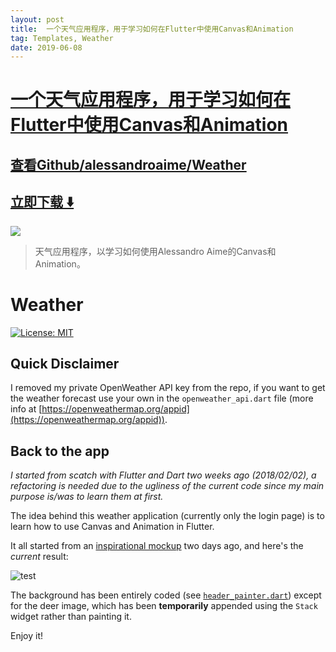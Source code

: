 ```yaml
---
layout: post
title:  一个天气应用程序，用于学习如何在Flutter中使用Canvas和Animation
tag: Templates, Weather
date: 2019-06-08
---
```


# [一个天气应用程序，用于学习如何在Flutter中使用Canvas和Animation ](http://github.com/alessandroaime/Weather) 



## [查看Github/alessandroaime/Weather](http://github.com/alessandroaime/Weather)
## [立即下载 ️⬇️ ](https://codeload.github.com/alessandroaime/Weather/zip/master) 


 
![](https://flutterawesome.com/content/images/2018/10/Weather.jpg)
 
>
> 天气应用程序，以学习如何使用Alessandro Aime的Canvas和Animation。
>

 
# Weather

[![License: MIT](https://img.shields.io/badge/License-MIT-yellow.svg)](https://opensource.org/licenses/MIT)

## Quick Disclaimer

I removed my private OpenWeather API key from the repo, if you want to get the weather forecast use your own in the `openweather_api.dart` file (more info at [https://openweathermap.org/appid](https://openweathermap.org/appid)).

## Back to the app

*I started from scatch with Flutter and Dart two weeks ago (2018/02/02), a refactoring is needed due to the ugliness of the current code since my main purpose is/was to learn them at first.*

The idea behind this weather application (currently only the login page) is to learn how to use Canvas and Animation in Flutter.

It all started from an [inspirational mockup](https://dribbble.com/shots/2695917-Weather-Login-App) two days ago, and here's the *current* result:

![test](https://raw.githubusercontent.com/alessandroaime/Weather/master/./README/comparison.jpg)

The background has been entirely coded (see [`header_painter.dart`](https://github.com/alessandroaime/Weather/blob/master/lib/header_painter.dart)) except for the deer image, which has been **temporarily** appended using the `Stack` widget rather than painting it.

Enjoy it!


